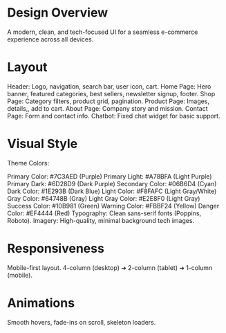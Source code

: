 # Design Overview
A modern, clean, and tech-focused UI for a seamless e-commerce experience across all devices.

# Layout
Header: Logo, navigation, search bar, user icon, cart.
Home Page: Hero banner, featured categories, best sellers, newsletter signup, footer.
Shop Page: Category filters, product grid, pagination.
Product Page: Images, details,, add to cart.
About Page: Company story and mission.
Contact Page: Form and contact info.
Chatbot: Fixed chat widget for basic support.

# Visual Style
Theme Colors:

Primary Color: #7C3AED (Purple)
Primary Light: #A78BFA (Light Purple)
Primary Dark: #6D28D9 (Dark Purple)
Secondary Color: #06B6D4 (Cyan)
Dark Color: #1E293B (Dark Blue)
Light Color: #F8FAFC (Light Gray/White)
Gray Color: #64748B (Gray)
Light Gray Color: #E2E8F0 (Light Gray)
Success Color: #10B981 (Green)
Warning Color: #FBBF24 (Yellow)
Danger Color: #EF4444 (Red)
Typography: Clean sans-serif fonts (Poppins, Roboto).
Imagery: High-quality, minimal background tech images.

# Responsiveness
Mobile-first layout.
4-column (desktop) ➔ 2-column (tablet) ➔ 1-column (mobile).

# Animations
Smooth hovers, fade-ins on scroll, skeleton loaders.
